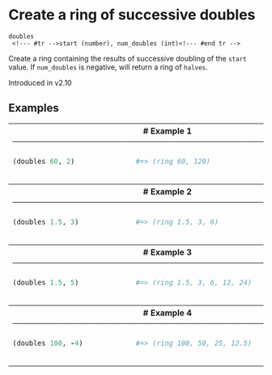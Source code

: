 # Create a ring of successive doubles

```
doubles 
 <!--- #tr -->start (number), num_doubles (int)<!--- #end tr -->
```


Create a ring containing the results of successive doubling of the `start` value. If `num_doubles` is negative, will return a ring of `halves`.

Introduced in v2.10

## Examples

<table class="examples">
<tr>
<th colspan="2" class="even head"># Example 1 ──────────────────────────────────────────────────────</th>
</tr>
<tr>
<td class="even">

```ruby
(doubles 60, 2) 



```

</td>
<td class="even">

<!--- #tr -->
```ruby
#=> (ring 60, 120)



```
<!--- #end tr -->

</td>
</tr>
<tr>
<th colspan="2" class="odd head"># Example 2 ──────────────────────────────────────────────────────</th>
</tr>
<tr>
<td class="odd">

```ruby
(doubles 1.5, 3)



```

</td>
<td class="odd">

<!--- #tr -->
```ruby
#=> (ring 1.5, 3, 6)



```
<!--- #end tr -->

</td>
</tr>
<tr>
<th colspan="2" class="even head"># Example 3 ──────────────────────────────────────────────────────</th>
</tr>
<tr>
<td class="even">

```ruby
(doubles 1.5, 5)



```

</td>
<td class="even">

<!--- #tr -->
```ruby
#=> (ring 1.5, 3, 6, 12, 24)



```
<!--- #end tr -->

</td>
</tr>
<tr>
<th colspan="2" class="odd head"># Example 4 ──────────────────────────────────────────────────────</th>
</tr>
<tr>
<td class="odd">

```ruby
(doubles 100, -4)



```

</td>
<td class="odd">

<!--- #tr -->
```ruby
#=> (ring 100, 50, 25, 12.5)



```
<!--- #end tr -->

</td>
</tr>
</table>

